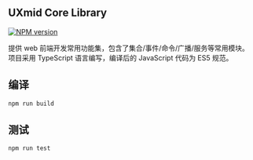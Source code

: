 
## UXmid Core Library

[![NPM version](https://img.shields.io/npm/v/uxmid-core.svg?style=flat)](https://www.npmjs.com/package/uxmid-core)

提供 web 前端开发常用功能集，包含了集合/事件/命令/广播/服务等常用模块。<br/>
项目采用 TypeScript 语言编写，编译后的 JavaScript 代码为 ES5 规范。

## 编译

``` sh
npm run build
```

## 测试

```
npm run test
```